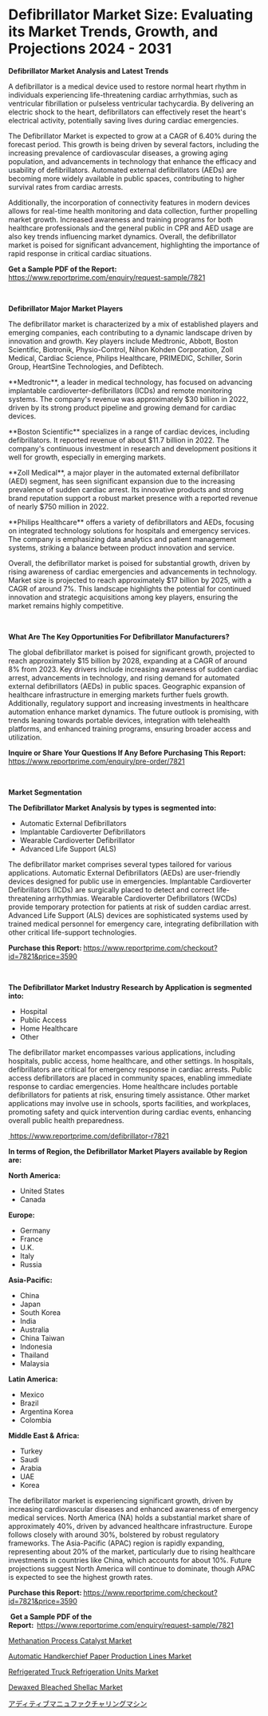 <p><h1>Defibrillator Market Size: Evaluating its Market Trends, Growth, and Projections 2024 - 2031</h1></p><p><strong>Defibrillator Market Analysis and Latest Trends</strong></p>
<p><p>A defibrillator is a medical device used to restore normal heart rhythm in individuals experiencing life-threatening cardiac arrhythmias, such as ventricular fibrillation or pulseless ventricular tachycardia. By delivering an electric shock to the heart, defibrillators can effectively reset the heart's electrical activity, potentially saving lives during cardiac emergencies.</p><p>The Defibrillator Market is expected to grow at a CAGR of 6.40% during the forecast period. This growth is being driven by several factors, including the increasing prevalence of cardiovascular diseases, a growing aging population, and advancements in technology that enhance the efficacy and usability of defibrillators. Automated external defibrillators (AEDs) are becoming more widely available in public spaces, contributing to higher survival rates from cardiac arrests.</p><p>Additionally, the incorporation of connectivity features in modern devices allows for real-time health monitoring and data collection, further propelling market growth. Increased awareness and training programs for both healthcare professionals and the general public in CPR and AED usage are also key trends influencing market dynamics. Overall, the defibrillator market is poised for significant advancement, highlighting the importance of rapid response in critical cardiac situations.</p></p>
<p><strong>Get a Sample PDF of the Report:&nbsp;</strong> <a href="https://www.reportprime.com/enquiry/request-sample/7821">https://www.reportprime.com/enquiry/request-sample/7821</a></p>
<p>&nbsp;</p>
<p><strong>Defibrillator Major Market Players</strong></p>
<p><p>The defibrillator market is characterized by a mix of established players and emerging companies, each contributing to a dynamic landscape driven by innovation and growth. Key players include Medtronic, Abbott, Boston Scientific, Biotronik, Physio-Control, Nihon Kohden Corporation, Zoll Medical, Cardiac Science, Philips Healthcare, PRIMEDIC, Schiller, Sorin Group, HeartSine Technologies, and Defibtech.</p><p>**Medtronic**, a leader in medical technology, has focused on advancing implantable cardioverter-defibrillators (ICDs) and remote monitoring systems. The company's revenue was approximately $30 billion in 2022, driven by its strong product pipeline and growing demand for cardiac devices.</p><p>**Boston Scientific** specializes in a range of cardiac devices, including defibrillators. It reported revenue of about $11.7 billion in 2022. The company's continuous investment in research and development positions it well for growth, especially in emerging markets.</p><p>**Zoll Medical**, a major player in the automated external defibrillator (AED) segment, has seen significant expansion due to the increasing prevalence of sudden cardiac arrest. Its innovative products and strong brand reputation support a robust market presence with a reported revenue of nearly $750 million in 2022.</p><p>**Philips Healthcare** offers a variety of defibrillators and AEDs, focusing on integrated technology solutions for hospitals and emergency services. The company is emphasizing data analytics and patient management systems, striking a balance between product innovation and service.</p><p>Overall, the defibrillator market is poised for substantial growth, driven by rising awareness of cardiac emergencies and advancements in technology. Market size is projected to reach approximately $17 billion by 2025, with a CAGR of around 7%. This landscape highlights the potential for continued innovation and strategic acquisitions among key players, ensuring the market remains highly competitive.</p></p>
<p>&nbsp;</p>
<p><strong>What Are The Key Opportunities For Defibrillator Manufacturers?</strong></p>
<p><p>The global defibrillator market is poised for significant growth, projected to reach approximately $15 billion by 2028, expanding at a CAGR of around 8% from 2023. Key drivers include increasing awareness of sudden cardiac arrest, advancements in technology, and rising demand for automated external defibrillators (AEDs) in public spaces. Geographic expansion of healthcare infrastructure in emerging markets further fuels growth. Additionally, regulatory support and increasing investments in healthcare automation enhance market dynamics. The future outlook is promising, with trends leaning towards portable devices, integration with telehealth platforms, and enhanced training programs, ensuring broader access and utilization.</p></p>
<p><strong>Inquire or Share Your Questions If Any Before Purchasing This Report:</strong> <a href="https://www.reportprime.com/enquiry/pre-order/7821">https://www.reportprime.com/enquiry/pre-order/7821</a></p>
<p>&nbsp;</p>
<p><strong>Market Segmentation</strong></p>
<p><strong>The Defibrillator Market Analysis by types is segmented into:</strong></p>
<p><ul><li>Automatic External Defibrillators</li><li>Implantable Cardioverter Defibrillators</li><li>Wearable Cardioverter Defibrillator</li><li>Advanced Life Support (ALS)</li></ul></p>
<p><p>The defibrillator market comprises several types tailored for various applications. Automatic External Defibrillators (AEDs) are user-friendly devices designed for public use in emergencies. Implantable Cardioverter Defibrillators (ICDs) are surgically placed to detect and correct life-threatening arrhythmias. Wearable Cardioverter Defibrillators (WCDs) provide temporary protection for patients at risk of sudden cardiac arrest. Advanced Life Support (ALS) devices are sophisticated systems used by trained medical personnel for emergency care, integrating defibrillation with other critical life-support technologies.</p></p>
<p><strong>Purchase this Report:&nbsp;</strong><a href="https://www.reportprime.com/checkout?id=7821&price=3590">https://www.reportprime.com/checkout?id=7821&price=3590</a></p>
<p>&nbsp;</p>
<p><strong>The Defibrillator Market Industry Research by Application is segmented into:</strong></p>
<p><ul><li>Hospital</li><li>Public Access</li><li>Home Healthcare</li><li>Other</li></ul></p>
<p><p>The defibrillator market encompasses various applications, including hospitals, public access, home healthcare, and other settings. In hospitals, defibrillators are critical for emergency response in cardiac arrests. Public access defibrillators are placed in community spaces, enabling immediate response to cardiac emergencies. Home healthcare includes portable defibrillators for patients at risk, ensuring timely assistance. Other market applications may involve use in schools, sports facilities, and workplaces, promoting safety and quick intervention during cardiac events, enhancing overall public health preparedness.</p></p>
<p><a href="https://www.reportprime.com/defibrillator-r7821">&nbsp;https://www.reportprime.com/defibrillator-r7821</a></p>
<p><strong>In terms of Region, the Defibrillator Market Players available by Region are:</strong></p>
<p>
    <p> <strong> North America: </strong>
        <ul>
            <li>United States</li>
            <li>Canada</li>
        </ul>
        </p> 
    <p> <strong> Europe: </strong>
        <ul>
            <li>Germany</li>
            <li>France</li>
            <li>U.K.</li>
            <li>Italy</li>
            <li>Russia</li>
        </ul>
        </p> 
    <p> <strong> Asia-Pacific: </strong>
        <ul>
            <li>China</li>
            <li>Japan</li>
            <li>South Korea</li>
            <li>India</li>
            <li>Australia</li>
            <li>China Taiwan</li>
            <li>Indonesia</li>
            <li>Thailand</li>
            <li>Malaysia</li>
        </ul>
        </p> 
    <p> <strong> Latin America: </strong>
        <ul>
            <li>Mexico</li>
            <li>Brazil</li>
            <li>Argentina Korea</li>
            <li>Colombia</li>
        </ul>
        </p> 
    <p> <strong> Middle East & Africa: </strong>
        <ul>
            <li>Turkey</li>
            <li>Saudi</li>
            <li>Arabia</li>
            <li>UAE</li>
            <li>Korea</li>
        </ul>
    </p>
    </p>
<p><p>The defibrillator market is experiencing significant growth, driven by increasing cardiovascular diseases and enhanced awareness of emergency medical services. North America (NA) holds a substantial market share of approximately 40%, driven by advanced healthcare infrastructure. Europe follows closely with around 30%, bolstered by robust regulatory frameworks. The Asia-Pacific (APAC) region is rapidly expanding, representing about 20% of the market, particularly due to rising healthcare investments in countries like China, which accounts for about 10%. Future projections suggest North America will continue to dominate, though APAC is expected to see the highest growth rates.</p></p>
<p><strong>Purchase this Report: </strong><a href="https://www.reportprime.com/checkout?id=7821&price=3590">https://www.reportprime.com/checkout?id=7821&price=3590</a></p>
<p>&nbsp;<strong>Get a Sample PDF of the Report:&nbsp;&nbsp;</strong><a href="https://www.reportprime.com/enquiry/request-sample/7821">https://www.reportprime.com/enquiry/request-sample/7821</a></p>
<p><strong></strong></p>
<p><p><a href="https://issuu.com/reportprime-2/docs/methanation-process-catalyst-market_859531dd45c6f0">Methanation Process Catalyst Market</a></p><p><a href="https://medium.com/@mayekuhic78/global-automatic-handkerchief-paper-production-lines-market-trends-analysis-and-future-growth-5a02bfe3e7a1">Automatic Handkerchief Paper Production Lines Market</a></p><p><a href="https://medium.com/@enosstark/refrigerated-truck-refrigeration-units-market-insights-product-type-application-trends-and-dbf144c8aa16">Refrigerated Truck Refrigeration Units Market</a></p><p><a href="https://www.linkedin.com/pulse/dewaxed-bleached-shellac-market-size-type-flakesdewaxed-ev70e?trackingId=0AaZkLrBSBiqWXKp72KEZA%3D%3D">Dewaxed Bleached Shellac Market</a></p><p><a href="https://medium.com/@claudekluttzyvh/additive-manufacturing-machines-market-%E3%81%AF-%E3%82%B3%E3%82%B9%E3%83%88%E7%AE%A1%E7%90%86%E3%81%A8%E5%8A%B9%E7%8E%87%E5%90%91%E4%B8%8A%E3%82%92%E5%84%AA%E5%85%88%E3%81%97%E3%81%BE%E3%81%99-%E3%81%95%E3%82%89%E3%81%AB-%E5%A0%B1%E5%91%8A%E6%9B%B8%E3%81%AF%E5%B8%82%E5%A0%B4%E3%81%AE%E9%9C%80%E8%A6%81%E9%9D%A2%E3%81%A8%E4%BE%9B%E7%B5%A6%E9%9D%A2%E3%81%AE%E4%B8%A1%E6%96%B9%E3%82%92%E3%82%AB%E3%83%90%E3%83%BC%E3%81%97%E3%81%A6%E3%81%84%E3%81%BE%E3%81%99-9e5a2999b329">アディティブマニュファクチャリングマシン</a></p></p>